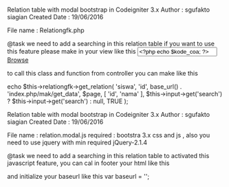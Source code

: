 # 
 Relation table with modal bootstrap in Codeigniter 3.x
 Author 		: sgufakto siagian
 Created Date 	: 19/06/2016
 
 File name 	: Relationgfk.php

 @task we need to add a searching in this relation table
 if you want to use this feature please make in your view like this
 <input type="text" class="form-control" name="kode_coa" id="kode_coa" placeholder="Kode Coa" value="<?php echo $kode_coa; ?>" />
 <a href="javascript:void(0);" onclick="set_model('<?php echo base_url(); ?>index.php/mak/get_data', 'Relation Role', 'input[name=kode_coa]')" class="btn btn-sm btn-danger">Browse</a>

 to call this class and function from controller you can make like this

 echo  $this->relationgfk->get_relation(
 'siswa',
 'id',
 base_url() . 'index.php/mak/get_data',
 $page,
 [
     'id',
     'nama'
 ],
 $this->input->get('search') ? $this->input->get('search') : null,
 TRUE
 );


 Relation table with modal bootstrap in Codeigniter 3.x
 Author 		: sgufakto siagian
 Created Date 	: 19/06/2016
 
 File name 	: relation.modal.js
 required  	: bootstra 3.x css and js , also you need to use jquery with min required jQuery-2.1.4 

 @task we need to add a searching in this relation table
 to activated this javascript feature, you can cal in footer your html like this
 <script src="<?php echo base_url(); ?>assets/relation/relation.modal.js"></script>
 
 and initialize your baseurl like this
 var baseurl = '<?php echo base_url(); ?>';